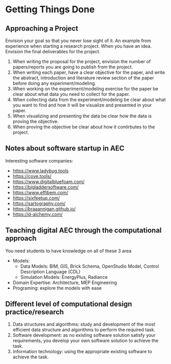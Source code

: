 # Getting Things Done
## Approaching a Project 
Envision your goal so that you never lose sight of it. An example from experience when starting a research project. When you have an idea. Envision the final deliverables for the project.
1. When writing the proposal for the project, envision the number of papers/reports you are going to publish from the project.
2. When writing each paper, have a clear objective for the paper, and write the abstract, introduction and literature review section of the paper before doing any experiment/modeling.
3. When working on the experiment/modeling exercise for the paper be clear about what data you need to collect for the paper.
4. When collecting data from the experiment/modeling be clear about what you want to find and how it will be visualize and presented in your paper.
5. When visualizing and presenting the data be clear how the data is proving the objective.
6. When proving the objective be clear about how it contirbutes to the project.
## Notes about software startup in AEC
Interesting software companies:
- https://www.ladybug.tools
- https://cove.tools/
- https://www.digitalbluefoam.com/
- https://bigladdersoftware.com/
- https://www.effibem.com/
- https://sixfeetup.com/
- https://sartography.com/
- https://braaannigan.github.io/
- https://d-alchemy.com/

## Teaching digital AEC through the computational approach
You need students to have knowledge on all of these 3 area
- Models: 
    - Data Models: BIM, GIS, Brick Schema, OpenStudio Model, Control Description Language (CDL)
    - Simulation Models: EnergyPlus, Radiance
- Domain Expertise: Architecture, MEP Engineering 
- Programing: explore the models with ease

## Different level of computational design practice/research
1. Data structures and algorithms: study and development of the most efficient data structure and algorithms to perform the required task.
2. Software development: as no existing software solution satisfy your requirements, you develop your own software solution to achieve the task.
3. Information technology: using the appropriate existing software to achieve the task.